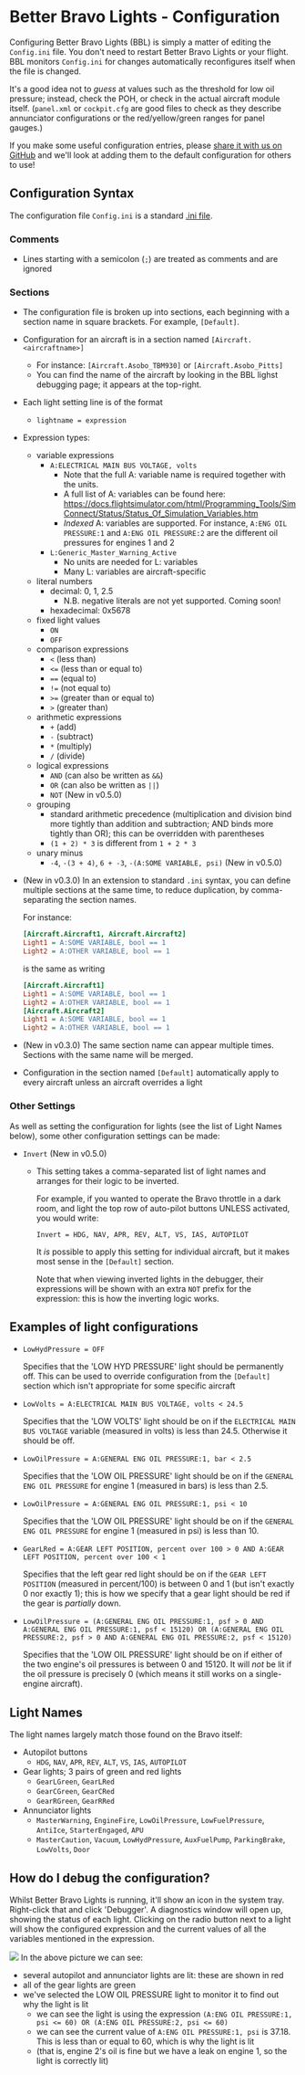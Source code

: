 # Better Bravo Lights - Configuration

Configuring Better Bravo Lights (BBL) is simply a matter of editing the `Config.ini` file. You don't need to restart Better Bravo Lights or your flight. BBL monitors `Config.ini` for changes automatically reconfigures itself when the file is changed.

It's a good idea not to _guess_ at values such as the threshold for low oil pressure; instead, check the POH, or check in the actual aircraft module itself. (`panel.xml` or `cockpit.cfg` are good files to check as they describe annunciator configurations or the red/yellow/green ranges for panel gauges.)

If you make some useful configuration entries, please [share it with us on GitHub](https://github.com/RoystonS/BetterBravoLights/issues/new/choose) and we'll look at adding them to the default configuration for others to use!

## Configuration Syntax

The configuration file `Config.ini` is a standard [.ini file](https://en.wikipedia.org/wiki/INI_file).

### Comments

- Lines starting with a semicolon (`;`) are treated as comments and are ignored

### Sections

- The configuration file is broken up into sections, each beginning with a section name in square brackets. For example, `[Default]`.
- Configuration for an aircraft is in a section named `[Aircraft.<aircraftname>]`
  - For instance: `[Aircraft.Asobo_TBM930]` or `[Aircraft.Asobo_Pitts]`
  - You can find the name of the aircraft by looking in the BBL lighst debugging page; it appears at the top-right.
- Each light setting line is of the format
  - `lightname = expression`
- Expression types:
  - variable expressions
    - `A:ELECTRICAL MAIN BUS VOLTAGE, volts`
      - Note that the full A: variable name is required together with the units.
      - A full list of A: variables can be found here: https://docs.flightsimulator.com/html/Programming_Tools/SimConnect/Status/Status_Of_Simulation_Variables.htm
      - _Indexed_ A: variables are supported. For instance, `A:ENG OIL PRESSURE:1` and `A:ENG OIL PRESSURE:2` are the different oil pressures for engines 1 and 2
    - `L:Generic_Master_Warning_Active`
      - No units are needed for L: variables
      - Many L: variables are aircraft-specific
  - literal numbers
    - decimal: 0, 1, 2.5
      - N.B. negative literals are not yet supported. Coming soon!
    - hexadecimal: 0x5678
  - fixed light values
    - `ON`
    - `OFF`
  - comparison expressions
    - `<` (less than)
    - `<=` (less than or equal to)
    - `==` (equal to)
    - `!=` (not equal to)
    - `>=` (greater than or equal to)
    - `>` (greater than)
  - arithmetic expressions
    - `+` (add)
    - `-` (subtract)
    - `*` (multiply)
    - `/` (divide)
  - logical expressions
    - `AND` (can also be written as `&&`)
    - `OR` (can also be written as `||`)
    - `NOT` (New in v0.5.0)
  - grouping
    - standard arithmetic precedence (multiplication and division bind more tightly than addition and subtraction; AND binds more tightly than OR); this can be overridden with parentheses
    - `(1 + 2) * 3` is different from `1 + 2 * 3`
  - unary minus
    - `-4`, `-(3 + 4)`, `6 + -3`, `-(A:SOME VARIABLE, psi)` (New in v0.5.0)
- (New in v0.3.0) In an extension to standard `.ini` syntax, you can define multiple sections at the same time, to reduce duplication, by comma-separating the section names.

  For instance:

  ```ini
  [Aircraft.Aircraft1, Aircraft.Aircraft2]
  Light1 = A:SOME VARIABLE, bool == 1
  Light2 = A:OTHER VARIABLE, bool == 1
  ```

  is the same as writing

  ```ini
  [Aircraft.Aircraft1]
  Light1 = A:SOME VARIABLE, bool == 1
  Light2 = A:OTHER VARIABLE, bool == 1
  [Aircraft.Aircraft2]
  Light1 = A:SOME VARIABLE, bool == 1
  Light2 = A:OTHER VARIABLE, bool == 1
  ```

- (New in v0.3.0) The same section name can appear multiple times. Sections with the same name will be merged.
- Configuration in the section named `[Default]` automatically apply to every aircraft unless an aircraft overrides a light

### Other Settings

As well as setting the configuration for lights (see the list of Light Names below), some other configuration settings can be made:

- `Invert` (New in v0.5.0)

  - This setting takes a comma-separated list of light names and arranges for their logic to be inverted.

    For example, if you wanted to operate the Bravo throttle in a dark room, and light the top row of auto-pilot buttons UNLESS activated, you would write:

    `Invert = HDG, NAV, APR, REV, ALT, VS, IAS, AUTOPILOT`

    It _is_ possible to apply this setting for individual aircraft, but it makes most sense in the `[Default]` section.

    Note that when viewing inverted lights in the debugger, their expressions will be shown with an extra `NOT` prefix for the expression: this is how the inverting logic works.

## Examples of light configurations

- `LowHydPressure = OFF`

  Specifies that the 'LOW HYD PRESSURE' light should be permanently off. This can be used to override configuration from the `[Default]` section which isn't appropriate for some specific aircraft

- `LowVolts = A:ELECTRICAL MAIN BUS VOLTAGE, volts < 24.5`

  Specifies that the 'LOW VOLTS' light should be on if the `ELECTRICAL MAIN BUS VOLTAGE` variable (measured in volts) is less than 24.5. Otherwise it should be off.

- `LowOilPressure = A:GENERAL ENG OIL PRESSURE:1, bar < 2.5`

  Specifies that the 'LOW OIL PRESSURE' light should be on if the `GENERAL ENG OIL PRESSURE` for engine 1 (measured in bars) is less than 2.5.

- `LowOilPressure = A:GENERAL ENG OIL PRESSURE:1, psi < 10`

  Specifies that the 'LOW OIL PRESSURE' light should be on if the `GENERAL ENG OIL PRESSURE` for engine 1 (measured in psi) is less than 10.

- `GearLRed = A:GEAR LEFT POSITION, percent over 100 > 0 AND A:GEAR LEFT POSITION, percent over 100 < 1`

  Specifies that the left gear red light should be on if the `GEAR LEFT POSITION` (measured in percent/100) is between 0 and 1 (but isn't exactly 0 nor exactly 1); this is how we specify that a gear light should be red if the gear is _partially_ down.

- `LowOilPressure = (A:GENERAL ENG OIL PRESSURE:1, psf > 0 AND A:GENERAL ENG OIL PRESSURE:1, psf < 15120) OR (A:GENERAL ENG OIL PRESSURE:2, psf > 0 AND A:GENERAL ENG OIL PRESSURE:2, psf < 15120)`

  Specifies that the 'LOW OIL PRESSURE' light should be on if either of the two engine's oil pressures is between 0 and 15120. It will _not_ be lit if the oil pressure is precisely 0 (which means it still works on a single-engine aircraft).

## Light Names

The light names largely match those found on the Bravo itself:

- Autopilot buttons
  - `HDG`, `NAV`, `APR`, `REV`, `ALT`, `VS`, `IAS`, `AUTOPILOT`
- Gear lights; 3 pairs of green and red lights
  - `GearLGreen`, `GearLRed`
  - `GearCGreen`, `GearCRed`
  - `GearRGreen`, `GearRRed`
- Annunciator lights
  - `MasterWarning`, `EngineFire`, `LowOilPressure`, `LowFuelPressure`, `AntiIce`, `StarterEngaged`, `APU`
  - `MasterCaution`, `Vacuum`, `LowHydPressure`, `AuxFuelPump`, `ParkingBrake`, `LowVolts`, `Door`

## How do I debug the configuration?

Whilst Better Bravo Lights is running, it'll show an icon in the system tray. Right-click that and click 'Debugger'. A diagnostics window will open up, showing the status of each light. Clicking on the radio button next to a light will show the configured expression and the current values of all the variables mentioned in the expression.

![](./DebuggerUI.png)
In the above picture we can see:

- several autopilot and annunciator lights are lit: these are shown in red
- all of the gear lights are green
- we've selected the LOW OIL PRESSURE light to monitor it to find out why the light is lit
  - we can see the light is using the expression `(A:ENG OIL PRESSURE:1, psi <= 60) OR (A:ENG OIL PRESSURE:2, psi <= 60)`
  - we can see the current value of `A:ENG OIL PRESSURE:1, psi` is 37.18. This is less than or equal to 60, which is why the light is lit
  - (that is, engine 2's oil is fine but we have a leak on engine 1, so the light is correctly lit)

